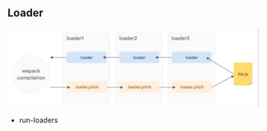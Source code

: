 ## Loader

![](https://raw.githubusercontent.com/wangkaiwd/drawing-bed/master/20210130212306.png)

* run-loaders
